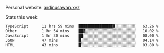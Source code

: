 Personal website: [ardinusawan.xyz](https://ardinusawan.xyz)

Stats this week:
<!--START_SECTION:waka-->

```txt
TypeScript      11 hrs 59 mins  ███████████████▓░░░░░░░░░   63.26 %
Other           1 hr 54 mins    ██▓░░░░░░░░░░░░░░░░░░░░░░   10.02 %
JavaScript      1 hr 30 mins    ██░░░░░░░░░░░░░░░░░░░░░░░   08.00 %
JSON            47 mins         █░░░░░░░░░░░░░░░░░░░░░░░░   04.14 %
HTML            43 mins         █░░░░░░░░░░░░░░░░░░░░░░░░   03.80 %
```

<!--END_SECTION:waka-->
